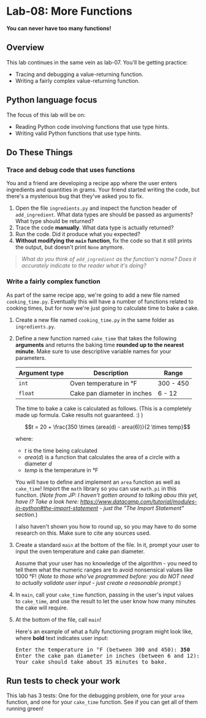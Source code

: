 # Lab-08: More Functions

**You can never have too many functions!**

## Overview

This lab continues in the same vein as lab-07. You'll be getting practice:

- Tracing and debugging a value-returning function.
- Writing a fairly complex value-returning function.

## Python language focus

The focus of this lab will be on:

- Reading Python code involving functions that use type hints.
- Writing valid Python functions that use type hints.

## Do These Things

### Trace and debug code that uses functions

You and a friend are developing a recipe app where the user enters ingredients and quantities in grams. Your friend started writing the code, but there's a mysterious bug that they've asked you to fix.

1. Open the file `ingredients.py` and inspect the function header of `add_ingredient`. What data types are should be passed as arguments? What type should be returned?
2. Trace the code **manually**. What data type is actually returned?
3. Run the code. Did it produce what you expected?
4. **Without modifying the `main` function**, fix the code so that it still prints the output, but doesn't print `None` anymore.

> _What do you think of `add_ingredient` as the function's name? Does it accurately indicate to the reader what it's doing?_

### Write a fairly complex function

As part of the same recipe app, we're going to add a new file named `cooking_time.py`. Eventually this will have a number of functions related to cooking times, but for now we're just going to calculate time to bake a cake.

1. Create a new file named `cooking_time.py` in the same folder as `ingredients.py`.

2. Define a new function named `cake_time` that takes the following **arguments** and returns the baking time **rounded up to the nearest minute**. Make sure to use descriptive variable names for your parameters.
   
   | Argument type | Description                 | Range     |
   | ------------- | --------------------------- | --------- |
   | `int`         | Oven temperature in °F      | 300 - 450 |
   | `float`       | Cake pan diameter in inches | 6 - 12    |

   The time to bake a cake is calculated as follows. (This is a completely made up formula. Cake results not guaranteed. :) )

   $$t = 20 + \frac{350 \times (area(d) - area(6))}{2 \times temp}$$

   where:
   - $t$ is the time being calculated
   - $area(d)$ is a function that calculates the area of a circle with a diameter $d$
   - $temp$ is the temperature in °F

   You will have to define and implement an `area` function as well as `cake_time`! Import the `math` library so you can use `math.pi` in this function. (_Note from JP: I haven't gotten around to talking abou this yet, have I? Take a look here: https://www.datacamp.com/tutorial/modules-in-python#the-import-statement - just the "The Import Statement" section._)
   
   I also haven't shown you how to round up, so you may have to do some research on this. Make sure to cite any sources used.

3. Create a standard `main` at the bottom of the file. In it, prompt your user to input the oven temperature and cake pan diameter.

   Assume that your user has no knowledge of the algorithm - you need to tell them what the numeric ranges are to avoid nonsensical values like 1000 °F! (_Note to those who've programmed before: you do NOT need to actually validate user input - just create a reasonable prompt._)

4. In `main`, call your `cake_time` function, passing in the user's input values to `cake_time`, and use the result to let the user know how many minutes the cake will require. 

5. At the bottom of the file, call `main`!

   Here's an example of what a fully functioning program might look like, where **bold** text indicates user input:

   <pre>
   Enter the temperature in °F (between 300 and 450): <b>350</b>
   Enter the cake pan diameter in inches (between 6 and 12): <b>8.5</b>
   Your cake should take about 35 minutes to bake.</pre>

## Run tests to check your work

This lab has 3 tests: One for the debugging problem, one for your `area` function, and one for your `cake_time` function. See if you can get all of them running green!
